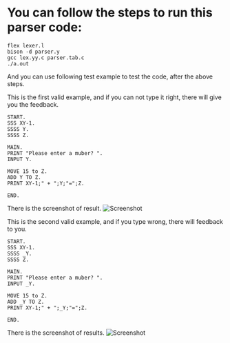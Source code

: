 # You can follow the steps to run this parser code:
```
flex lexer.l
bison -d parser.y
gcc lex.yy.c parser.tab.c
./a.out
```

And you can use following test example to test the code, after the above steps.

This is the first valid example, and if you can not type it right, there will give you the feedback.

```
START.
SSS XY-1.
SSSS Y.
SSSS Z.

MAIN.
PRINT "Please enter a muber? ".
INPUT Y.

MOVE 15 to Z.
ADD Y TO Z.
PRINT XY-1;" + ";Y;"=";Z.

END.
```
There is the screenshot of result.
![Screenshot](/Screenshot/Screenshot.png)

This is the second valid example, and if you type wrong, there will feedback to you.
```
START.
SSS XY-1.
SSSS _Y.
SSSS Z.

MAIN.
PRINT "Please enter a muber? ".
INPUT _Y.

MOVE 15 to Z.
ADD _Y TO Z.
PRINT XY-1;" + ";_Y;"=";Z.

END.
```
There is the screenshot of results.
![Screenshot](/Screenshot/Screenshot2.png)
